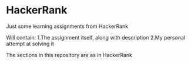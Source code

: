 # HackerRank
Just some learning assignments from HackerRank

Will contain:
1.The assignment itself, along with description
2.My personal attempt at solving it

The sections in this repository are as in HackerRank
